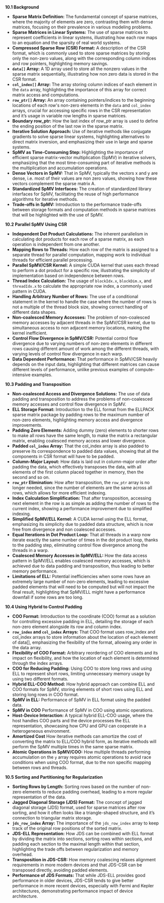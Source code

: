 **10.1 Background**

*   **Sparse Matrix Definition:** The fundamental concept of sparse matrices, where the majority of elements are zero, contrasting them with dense matrices, focusing on their prevalence in various modeling problems.
*   **Sparse Matrices in Linear Systems:** The use of sparse matrices to represent coefficients in linear systems, illustrating how each row maps to an equation and the sparsity of real world systems.
*   **Compressed Sparse Row (CSR) Format:** A description of the CSR format, which is commonly used to store sparse matrices by storing only the non-zero values, along with the corresponding column indices and row pointers, highlighting memory savings.
*   **`data[]` Array:** A 1D array used to store all the nonzero values in the sparse matrix sequentially, illustrating how non zero data is stored in the CSR format.
*   **`col_index[]` Array:** The array storing column indices of each element in the `data` array, highlighting the importance of this array for correct matrix access and computations.
*   **`row_ptr[]` Array:** An array containing pointers/indices to the beginning locations of each row's non-zero elements in the `data` and `col_index` arrays, crucial for accessing specific rows in the CSR representation and it’s usage in variable row lengths in sparse matrices.
*    **Boundary row_ptr:** How the last index of row_ptr array is used to define the ending position of the last row in the sparse matrix.
*  **Iterative Solution Approach:** Use of iterative methods like conjugate gradients to solve sparse linear systems, highlighting alternatives to direct matrix inversion, and emphasizing their use in large and sparse systems.
*   **SpMV as Time-Consuming Step:** Highlighting the importance of efficient sparse matrix-vector multiplication (SpMV) in iterative solvers, emphasizing that the most time-consuming part of iterative methods is the multiplication and accumulation operations.
*   **Dense Vectors in SpMV:** That in SpMV, typically the vectors x and y are dense, i.e. most of their values are non zero values, showing how these vectors complement the sparse matrix A.
*   **Standardized SpMV Interfaces:** The creation of standardized library interfaces for SpMV, facilitating the reuse of high performance algorithms for iterative methods.
*   **Trade-offs in SpMV:**  Introduction to the performance trade-offs between storage formats and computation methods in sparse matrices that will be highlighted with the use of SpMV.

**10.2 Parallel SpMV Using CSR**

*   **Independent Dot Product Calculations:** The inherent parallelism in calculating dot products for each row of a sparse matrix, as each operation is independent from one another.
*   **Mapping Rows to Threads:**  How each row of the matrix is assigned to a separate thread for parallel computation, mapping work to individual threads for efficient parallel processing.
*   **Parallel SpMV/CSR Kernel:**  A simple CUDA kernel that uses each thread to perform a dot product for a specific row, illustrating the simplicity of implementation based on independence between rows.
*   **Thread Index Calculation:** The usage of `blockIdx.x`, `blockDim.x`, and `threadIdx.x` to calculate the appropriate row index, a commonly used pattern in CUDA.
*    **Handling Arbitrary Number of Rows:** The use of a conditional statement in the kernel to handle the case where the number of rows is not a multiple of the thread block size, showing correct handling of different data shapes.
*   **Non-coalesced Memory Accesses:** The problem of non-coalesced memory accesses by adjacent threads in the SpMV/CSR kernel, due to simultaneous access to non adjacent memory locations, making the kernel inefficient.
*   **Control Flow Divergence in SpMV/CSR:** Potential control flow divergence due to varying numbers of non-zero elements in different rows causing different amount of work among the different threads, with varying levels of control flow divergence in each warp.
*   **Data Dependent Performance:** That performance in SpMV/CSR heavily depends on the input data, highlighting that different matrices can cause different levels of performance, unlike previous examples of compute-intensive examples.

**10.3 Padding and Transposition**

*  **Non-coalesced Access and Divergence Solutions:** The use of data padding and transposition to address the problems of non-coalesced memory accesses and control flow divergence in SpMV.
*  **ELL Storage Format:** Introduction to the ELL format from the ELLPACK sparse matrix package by padding rows to the maximum number of non-zero elements, highlighting memory access and divergence improvements.
*   **Padding Zero Elements:** Adding dummy (zero) elements to shorter rows to make all rows have the same length, to make the matrix a rectangular matrix, enabling coalesced memory access and lower divergence.
*  **Padded `col_index` Array:**  That the col_index array is also padded to preserve its correspondence to padded data values, showing that all the components in CSR format will have to be padded.
*   **Column-Major Layout:** How data is laid out in column-major order after padding the data, which effectively transposes the data, with all elements of the first column placed together in memory, then the second and so on.
*   **`row_ptr` Elimination:** How after transposition, the `row_ptr` array is no longer needed, since the number of elements are the same across all rows, which allows for more efficient indexing.
*   **Index Calculation Simplification:**  That after transposition, accessing next element in the row is as simple as adding the number of rows to the current index, showing a performance improvement due to simplified indexing.
*  **Simplified SpMV/ELL Kernel:** A CUDA kernel using the ELL format, emphasizing its simplicity due to padded data structure, which is now free from divergence and non coalesced accesses.
*   **Equal Iterations in Dot Product Loop:** That all threads in a warp now iterate exactly the same number of times in the dot product loop, thanks to the padding step, eliminating control flow divergence among the threads in a warp.
*   **Coalesced Memory Accesses in SpMV/ELL:** How the data access pattern in SpMV/ELL enables coalesced memory accesses, which is achieved due to data padding and transposition, thus leading to better memory performance.
*   **Limitations of ELL:** Potential inefficiencies when some rows have an extremely large number of non-zero elements, leading to excessive padded elements that will need to be computed but will not impact the final result, highlighting that SpMV/ELL might have a performance downfall if some rows are too long.

**10.4 Using Hybrid to Control Padding**

*   **COO Format:** Introduction to the coordinate (COO) format as a solution for controlling excessive padding in ELL, detailing the storage of each non-zero element alongside its row and column index.
*    **`row_index` and `col_index` Arrays:** That COO format uses row_index and col_index arrays to store information about the location of each element of data[], emphasizing the flexibility of the format, allowing any order in the data array.
*   **Flexibility of COO Format:** Arbitrary reordering of COO elements and its impact on flexibility, and how the location of each element is determined through the index arrays.
*   **COO for Reducing Padding:** Using COO to store long rows and using ELL to represent short rows, limiting unnecessary memory usage by using two different formats.
*   **Hybrid ELL-COO Method:**  How hybrid approach can combine ELL and COO formats for SpMV, storing elements of short rows using ELL and storing long rows in COO format.
*    **SpMV in ELL:** Performance of SpMV in ELL format using the padded data.
*   **SpMV in COO** Performance of SpMV in COO using atomic operations.
*   **Host-Device Interaction:** A typical hybrid ELL-COO usage, where the host handles COO parts and the device processes the ELL representation, showcasing how CPU and GPU can cooperate in a heterogeneous environment.
*    **Amortized Cost** How iterative methods can amortize the cost of converting the matrix to ELL/COO hybrid form, as iterative methods will perform the SpMV multiple times in the same sparse matrix.
*   **Atomic Operations in SpMV/COO:** How multiple threads performing accumulation on the `y` array requires atomic operations to avoid race conditions when using COO format, due to the non specific mapping between rows and threads.

**10.5 Sorting and Partitioning for Regularization**

*   **Sorting Rows by Length:** Sorting rows based on the number of non-zero elements to reduce padding overhead, leading to a more regular representation of the data.
*   **Jagged Diagonal Storage (JDS) Format:** The concept of jagged diagonal storage (JDS) format, used for sparse matrices after row sorting, and how it often looks like a triangle-shaped structure, and it’s connection to triangular matrix storage.
*   **`jds_row_index` Array:** The importance of the `jds_row_index` array to keep track of the original row positions of the sorted matrix.
*   **JDS-ELL Representation:** How JDS can be combined with ELL format by dividing the matrix into sections, sorting rows within sections, and padding each section to the maximal length within that section, highlighting the trade offs between regularization and memory overhead.
*   **Transposition in JDS-CSR:** How memory coalescing relaxes alignment requirements in more modern devices and that JDS-CSR can be transposed directly, avoiding padded elements.
*   **Performance of JDS Formats:**  That while JDS-ELL provides good performance in older devices, JDS-CSR tends to give better performance in more recent devices, especially with Fermi and Kepler architectures, demonstrating performance impact of device architecture.
